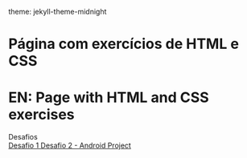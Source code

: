 theme: jekyll-theme-midnight
# Página com exercícios de HTML e CSS 
# EN: Page with HTML and CSS exercises
Desafios <br>
<a href="https://joaocarvalho1912.github.io/HTML-CSS-Curso-em-video/HTML_CSS/Desafios/desafios-1/index.html"> Desafio 1 </a>
<a href="https://joaocarvalho1912.github.io/HTML-CSS-Curso-em-video/HTML_CSS/Desafios/desafios-2/index.html"> Desafio 2 - Android Project</a>
